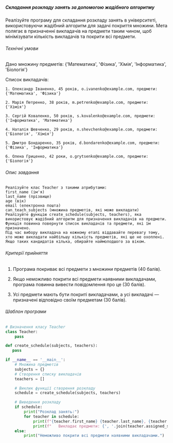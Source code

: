 ##### Складання розкладу занять за допомогою жадібного алгоритму

Реалізуйте програму для складання розкладу занять в університеті, використовуючи жадібний алгоритм для задачі покриття множини. Мета полягає в призначенні викладачів на предмети таким чином, щоб мінімізувати кількість викладачів та покрити всі предмети.

###### Технічні умови

Дано множину предметів: {'Математика', 'Фізика', 'Хімія', 'Інформатика', 'Біологія'}

Список викладачів:

    1. Олександр Іваненко, 45 років, o.ivanenko@example.com, предмети: {'Математика', 'Фізика'}

    2. Марія Петренко, 38 років, m.petrenko@example.com, предмети: {'Хімія'}

    3. Сергій Коваленко, 50 років, s.kovalenko@example.com, предмети: {'Інформатика', 'Математика'}

    4. Наталія Шевченко, 29 років, n.shevchenko@example.com, предмети: {'Біологія', 'Хімія'}

    5. Дмитро Бондаренко, 35 років, d.bondarenko@example.com, предмети: {'Фізика', 'Інформатика'}

    6. Олена Гриценко, 42 роки, o.grytsenko@example.com, предмети: {'Біологія'}

###### Опис завдання

    Реалізуйте клас Teacher з такими атрибутами:
    first_name (ім'я)
    last_name (прізвище)
    age (вік)
    email (електронна пошта)
    can_teach_subjects (множина предметів, які може викладати)
    Реалізуйте функцію create_schedule(subjects, teachers), яка використовує жадібний алгоритм для призначення викладачів на предмети. Функція повинна повернути список викладачів та предмети, які їм призначено.
    Під час вибору викладача на кожному етапі віддавайте перевагу тому, хто може викладати найбільшу кількість предметів, які ще не охоплені. Якщо таких кандидатів кілька, обирайте наймолодшого за віком.

###### Критерії прийняття

1. Програма покриває всі предмети з множини предметів (40 балів).

2. Якщо неможливо покрити всі предмети наявними викладачами, програма повинна вивести повідомлення про це (30 балів).

3. Усі предмети мають бути покриті викладачами, а усі викладачі — призначені відповідно своїм предметам (30 балів).

###### Шаблон програми

```python
# Визначення класу Teacher
class Teacher:
    pass

def create_schedule(subjects, teachers):
   pass

if __name__ == '__main__':
    # Множина предметів
    subjects = {}
    # Створення списку викладачів
    teachers = []

    # Виклик функції створення розкладу
    schedule = create_schedule(subjects, teachers)

    # Виведення розкладу
    if schedule:
        print("Розклад занять:")
        for teacher in schedule:
            print(f"{teacher.first_name} {teacher.last_name}, {teacher.age} років, email: {teacher.email}")
            print(f"   Викладає предмети: {', '.join(teacher.assigned_subjects)}\\n")
    else:
        print("Неможливо покрити всі предмети наявними викладачами.")
```
